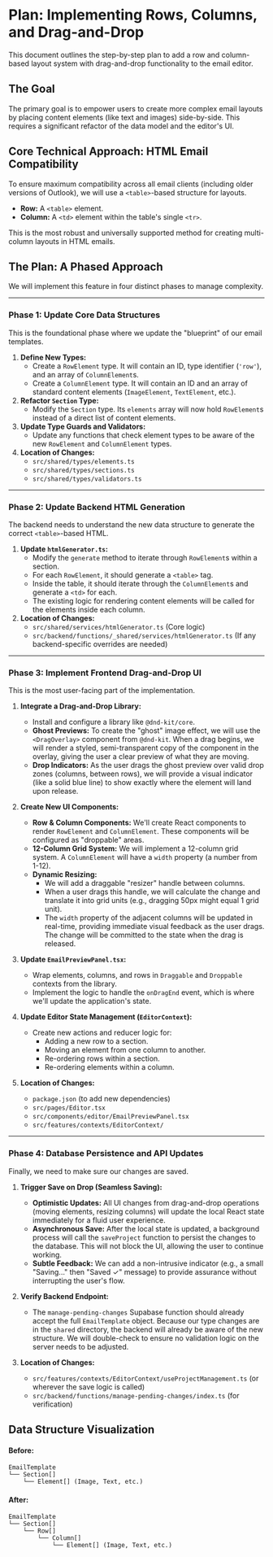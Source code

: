 # Plan: Implementing Rows, Columns, and Drag-and-Drop

This document outlines the step-by-step plan to add a row and column-based layout system with drag-and-drop functionality to the email editor.

## The Goal

The primary goal is to empower users to create more complex email layouts by placing content elements (like text and images) side-by-side. This requires a significant refactor of the data model and the editor's UI.

## Core Technical Approach: HTML Email Compatibility

To ensure maximum compatibility across all email clients (including older versions of Outlook), we will use a `<table>`-based structure for layouts.

*   **Row:** A `<table>` element.
*   **Column:** A `<td>` element within the table's single `<tr>`.

This is the most robust and universally supported method for creating multi-column layouts in HTML emails.

## The Plan: A Phased Approach

We will implement this feature in four distinct phases to manage complexity.

---

### Phase 1: Update Core Data Structures

This is the foundational phase where we update the "blueprint" of our email templates.

1.  **Define New Types:**
    *   Create a `RowElement` type. It will contain an ID, type identifier (`'row'`), and an array of `ColumnElement`s.
    *   Create a `ColumnElement` type. It will contain an ID and an array of standard content elements (`ImageElement`, `TextElement`, etc.).
2.  **Refactor `Section` Type:**
    *   Modify the `Section` type. Its `elements` array will now hold `RowElement`s instead of a direct list of content elements.
3.  **Update Type Guards and Validators:**
    *   Update any functions that check element types to be aware of the new `RowElement` and `ColumnElement` types.
4.  **Location of Changes:**
    *   `src/shared/types/elements.ts`
    *   `src/shared/types/sections.ts`
    *   `src/shared/types/validators.ts`

---

### Phase 2: Update Backend HTML Generation

The backend needs to understand the new data structure to generate the correct `<table>`-based HTML.

1.  **Update `htmlGenerator.ts`:**
    *   Modify the `generate` method to iterate through `RowElement`s within a section.
    *   For each `RowElement`, it should generate a `<table>` tag.
    *   Inside the table, it should iterate through the `ColumnElement`s and generate a `<td>` for each.
    *   The existing logic for rendering content elements will be called for the elements inside each column.
2.  **Location of Changes:**
    *   `src/shared/services/htmlGenerator.ts` (Core logic)
    *   `src/backend/functions/_shared/services/htmlGenerator.ts` (If any backend-specific overrides are needed)

---

### Phase 3: Implement Frontend Drag-and-Drop UI

This is the most user-facing part of the implementation.

1.  **Integrate a Drag-and-Drop Library:**
    *   Install and configure a library like `@dnd-kit/core`.
    *   **Ghost Previews:** To create the "ghost" image effect, we will use the `<DragOverlay>` component from `@dnd-kit`. When a drag begins, we will render a styled, semi-transparent copy of the component in the overlay, giving the user a clear preview of what they are moving.
    *   **Drop Indicators:** As the user drags the ghost preview over valid drop zones (columns, between rows), we will provide a visual indicator (like a solid blue line) to show exactly where the element will land upon release.

2.  **Create New UI Components:**
    *   **Row & Column Components:** We'll create React components to render `RowElement` and `ColumnElement`. These components will be configured as "droppable" areas.
    *   **12-Column Grid System:** We will implement a 12-column grid system. A `ColumnElement` will have a `width` property (a number from 1-12).
    *   **Dynamic Resizing:**
        *   We will add a draggable "resizer" handle between columns.
        *   When a user drags this handle, we will calculate the change and translate it into grid units (e.g., dragging 50px might equal 1 grid unit).
        *   The `width` property of the adjacent columns will be updated in real-time, providing immediate visual feedback as the user drags. The change will be committed to the state when the drag is released.

3.  **Update `EmailPreviewPanel.tsx`:**
    *   Wrap elements, columns, and rows in `Draggable` and `Droppable` contexts from the library.
    *   Implement the logic to handle the `onDragEnd` event, which is where we'll update the application's state.
4.  **Update Editor State Management (`EditorContext`):**
    *   Create new actions and reducer logic for:
        *   Adding a new row to a section.
        *   Moving an element from one column to another.
        *   Re-ordering rows within a section.
        *   Re-ordering elements within a column.
5.  **Location of Changes:**
    *   `package.json` (to add new dependencies)
    *   `src/pages/Editor.tsx`
    *   `src/components/editor/EmailPreviewPanel.tsx`
    *   `src/features/contexts/EditorContext/`

---

### Phase 4: Database Persistence and API Updates

Finally, we need to make sure our changes are saved.

1.  **Trigger Save on Drop (Seamless Saving):**
    *   **Optimistic Updates:** All UI changes from drag-and-drop operations (moving elements, resizing columns) will update the local React state immediately for a fluid user experience.
    *   **Asynchronous Save:** After the local state is updated, a background process will call the `saveProject` function to persist the changes to the database. This will not block the UI, allowing the user to continue working.
    *   **Subtle Feedback:** We can add a non-intrusive indicator (e.g., a small "Saving..." then "Saved ✓" message) to provide assurance without interrupting the user's flow.

2.  **Verify Backend Endpoint:**
    *   The `manage-pending-changes` Supabase function should already accept the full `EmailTemplate` object. Because our type changes are in the `shared` directory, the backend will already be aware of the new structure. We will double-check to ensure no validation logic on the server needs to be adjusted.

3.  **Location of Changes:**
    *   `src/features/contexts/EditorContext/useProjectManagement.ts` (or wherever the save logic is called)
    *   `src/backend/functions/manage-pending-changes/index.ts` (for verification)

## Data Structure Visualization

#### Before:
```
EmailTemplate
└── Section[]
    └── Element[] (Image, Text, etc.)
```

#### After:
```
EmailTemplate
└── Section[]
    └── Row[]
        └── Column[]
            └── Element[] (Image, Text, etc.)
``` 